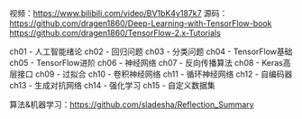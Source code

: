 

视频：https://www.bilibili.com/video/BV1bK4y187k7
源码：https://github.com/dragen1860/Deep-Learning-with-TensorFlow-book
https://github.com/dragen1860/TensorFlow-2.x-Tutorials

ch01 - 人工智能绪论
ch02 - 回归问题
ch03 - 分类问题
ch04 - TensorFlow基础
ch05 - TensorFlow进阶
ch06 - 神经网络
ch07 - 反向传播算法
ch08 - Keras高层接口
ch09 - 过拟合
ch10 - 卷积神经网络
ch11 - 循环神经网络
ch12 - 自编码器
ch13 - 生成对抗网络
ch14 - 强化学习
ch15 - 自定义数据集

算法&机器学习：https://github.com/sladesha/Reflection_Summary

